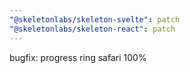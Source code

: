 ```yaml
---
"@skeletonlabs/skeleton-svelte": patch
"@skeletonlabs/skeleton-react": patch
---
```


bugfix: progress ring safari 100%
  